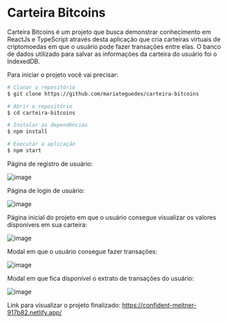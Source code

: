# Carteira Bitcoins

Carteira Bitcoins é um projeto que busca demonstrar conhecimento em ReactJs e TypeScript através desta aplicação que cria carteiras virtuais de criptomoedas em que o usuário pode fazer transações entre elas.
O banco de dados utilizado para salvar as informações da carteira do usuário foi o IndexedDB.

Para iniciar o projeto você vai precisar:

```bash
# Clonar o repositório
$ git clone https://github.com/mariateguedes/carteira-bitcoins

# Abrir o repositório
$ cd carteira-bitcoins

# Instalar as dependências
$ npm install

# Executar a aplicação
$ npm start
```

Página de registro de usuário:

![image](https://user-images.githubusercontent.com/62268845/174657767-1d433d63-7583-4829-be42-04c592276a18.png)

Página de login de usuário:

![image](https://user-images.githubusercontent.com/62268845/174657801-ac922385-8af4-4a54-8beb-3c24c5213c3f.png)

Página inicial do projeto em que o usuário consegue visualizar os valores disponíveis em sua carteira:

![image](https://user-images.githubusercontent.com/62268845/174657447-11533ae4-0dd0-408e-a23d-da1b1b1af752.png)

Modal em que o usuário consegue fazer transações:

![image](https://user-images.githubusercontent.com/62268845/174657529-49e25fce-8397-4866-8105-52ad09219c5e.png)

Modal em que fica disponível o extrato de transações do usuário:

![image](https://user-images.githubusercontent.com/62268845/174657632-e80cd18c-e4fc-453d-bb7f-657af1d1545a.png)

Link para visualizar o projeto finalizado: https://confident-meitner-917b82.netlify.app/
